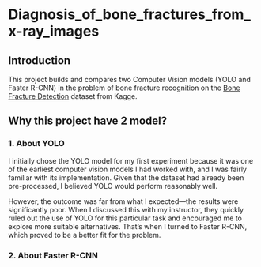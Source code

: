 # Diagnosis_of_bone_fractures_from_x-ray_images
 
## Introduction
This project builds and compares two Computer Vision models (YOLO and Faster R-CNN) in the problem of bone fracture recognition on the [Bone Fracture Detection](https://www.kaggle.com/datasets/pkdarabi/bone-fracture-detection-computer-vision-project/data) dataset from Kagge.

## Why this project have 2 model?
### 1. About YOLO
I initially chose the YOLO model for my first experiment because it was one of the earliest computer vision models I had worked with, and I was fairly familiar with its implementation. Given that the dataset had already been pre-processed, I believed YOLO would perform reasonably well.

However, the outcome was far from what I expected—the results were significantly poor. When I discussed this with my instructor, they quickly ruled out the use of YOLO for this particular task and encouraged me to explore more suitable alternatives. That’s when I turned to Faster R-CNN, which proved to be a better fit for the problem.

### 2. About Faster R-CNN

